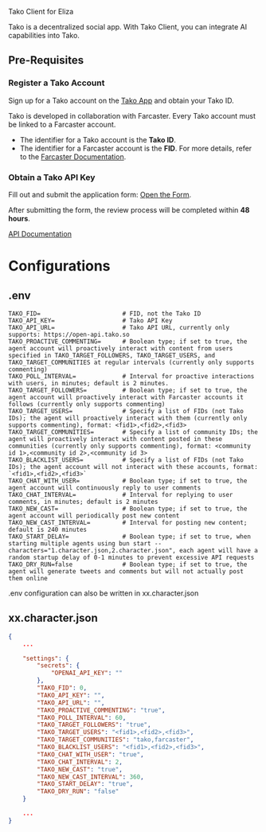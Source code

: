 Tako Client for Eliza

Tako is a decentralized social app. With Tako Client, you can integrate AI capabilities into Tako.

## Pre-Requisites

### Register a Tako Account

Sign up for a Tako account on the [Tako App](https://app.tako.so) and obtain your Tako ID.

Tako is developed in collaboration with Farcaster. Every Tako account must be linked to a Farcaster account.

- The identifier for a Tako account is the **Tako ID**.
- The identifier for a Farcaster account is the **FID**. For more details, refer to the [Farcaster Documentation](https://docs.farcaster.xyz/).

### Obtain a Tako API Key

Fill out and submit the application form: [Open the Form](https://docs.google.com/forms/d/e/1FAIpQLSfb0c4g3ZlexTVBfff3RCGqpv1wv7s3MweeXugPRwQqgbAGmA/viewform?usp=header).

After submitting the form, the review process will be completed within **48 hours**.

[API Documentation](https://takolab.notion.site/Tako-API-Docs-08f3c381f4ed4215a356cde1e0160979?pvs=4)

# Configurations

## .env

```
TAKO_FID=                       # FID, not the Tako ID
TAKO_API_KEY=                   # Tako API Key
TAKO_API_URL=                   # Tako API URL, currently only supports: https://open-api.tako.so
TAKO_PROACTIVE_COMMENTING=      # Boolean type; if set to true, the agent account will proactively interact with content from users specified in TAKO_TARGET_FOLLOWERS, TAKO_TARGET_USERS, and TAKO_TARGET_COMMUNITIES at regular intervals (currently only supports commenting)
TAKO_POLL_INTERVAL=             # Interval for proactive interactions with users, in minutes; default is 2 minutes.
TAKO_TARGET_FOLLOWERS=          # Boolean type; if set to true, the agent account will proactively interact with Farcaster accounts it follows (currently only supports commenting)
TAKO_TARGET_USERS=              # Specify a list of FIDs (not Tako IDs); the agent will proactively interact with them (currently only supports commenting), format: <fid1>,<fid2>,<fid3>
TAKO_TARGET_COMMUNITIES=        # Specify a list of community IDs; the agent will proactively interact with content posted in these communities (currently only supports commenting), format: <community id 1>,<community id 2>,<community id 3>
TAKO_BLACKLIST_USERS=           # Specify a list of FIDs (not Tako IDs); the agent account will not interact with these accounts, format: `<fid1>,<fid2>,<fid3>`
TAKO_CHAT_WITH_USER=            # Boolean type; if set to true, the agent account will continuously reply to user comments
TAKO_CHAT_INTERVAL=             # Interval for replying to user comments, in minutes; default is 2 minutes
TAKO_NEW_CAST=                  # Boolean type; if set to true, the agent account will periodically post new content
TAKO_NEW_CAST_INTERVAL=         # Interval for posting new content; default is 240 minutes
TAKO_START_DELAY=               # Boolean type; if set to true, when starting multiple agents using bun start --characters="1.character.json,2.character.json", each agent will have a random startup delay of 0-1 minutes to prevent excessive API requests
TAKO_DRY_RUN=false              # Boolean type; if set to true, the agent will generate tweets and comments but will not actually post them online
```

.env configuration can also be written in xx.character.json

## xx.character.json

```json
{
    ...

    "settings": {
        "secrets": {
            "OPENAI_API_KEY": ""
        },
        "TAKO_FID": 0,
        "TAKO_API_KEY": "",
        "TAKO_API_URL": "",
        "TAKO_PROACTIVE_COMMENTING": "true",
        "TAKO_POLL_INTERVAL": 60,
        "TAKO_TARGET_FOLLOWERS": "true",
        "TAKO_TARGET_USERS": "<fid1>,<fid2>,<fid3>",
        "TAKO_TARGET_COMMUNITIES": "tako,farcaster",
        "TAKO_BLACKLIST_USERS": "<fid1>,<fid2>,<fid3>",
        "TAKO_CHAT_WITH_USER": "true",
        "TAKO_CHAT_INTERVAL": 2,
        "TAKO_NEW_CAST": "true",
        "TAKO_NEW_CAST_INTERVAL": 360,
        "TAKO_START_DELAY": "true",
        "TAKO_DRY_RUN": "false"
    }

    ...
}
```
